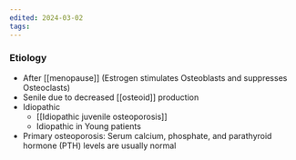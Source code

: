 ```yaml
---
edited: 2024-03-02
tags:
---
```

### Etiology 
- After [[menopause]] (Estrogen stimulates Osteoblasts and suppresses Osteoclasts)
- Senile due to decreased [[osteoid]] production
- Idiopathic
	- [[Idiopathic juvenile osteoporosis]]
	- Idiopathic in Young patients
- Primary osteoporosis: Serum calcium, phosphate, and parathyroid hormone (PTH) levels are usually normal 